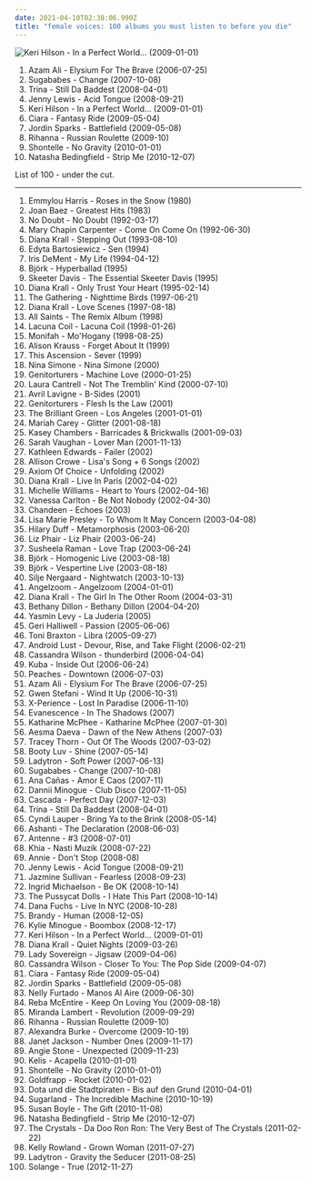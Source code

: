```yaml
---
date: 2021-04-10T02:38:06.990Z
title: "female voices: 100 albums you must listen to before you die"
---
```

![Keri Hilson - In a Perfect World... (2009-01-01)](http://coverartarchive.org/release/7f9b8600-7662-41ff-bf56-f0ad86d5631a/16281294365-500.jpg "Keri Hilson - In a Perfect World... (2009-01-01)")
<ol class="albums">
<li data-cover="http://coverartarchive.org/release/5cfb1f76-e542-4acf-875c-91d4af82d09e/4729456852-500.jpg" data-tags="world music, ethnic, world" role="button">Azam Ali - Elysium For The Brave (2006-07-25)</li>
<li data-cover="http://coverartarchive.org/release/3bc43105-9f72-4fe8-8eb8-ff089c0fc8af/21663830337-500.jpg" data-tags="pop" role="button">Sugababes - Change (2007-10-08)</li>
<li data-cover="http://coverartarchive.org/release/1d61f004-5a17-4202-a209-cedbedfe9bf1/28731825492-500.jpg" data-tags="hip-hop, pop, urban, female voices, nsbm, mallcore, kircore, chuck norris does not approve, useless, virgin metal, fag metal, approved by satan, slutcore, things i will never listen to, hitlercore, florida hip-hop, nazicore, symphonic gay metal, worst albums of 2008, worst songs of 2008, things i am not responsible for, useless people, droopy eyed bitch" role="button">Trina - Still Da Baddest (2008-04-01)</li>
<li data-cover="https://img.discogs.com/hvwrsdt7Le86HEpqOvnSzL40b1Q=/fit-in/497x511/filters:strip_icc():format(jpeg):mode_rgb():quality(90)/discogs-images/R-1488405-1223451575.jpeg.jpg" data-tags="indie pop" role="button">Jenny Lewis - Acid Tongue (2008-09-21)</li>
<li data-cover="http://coverartarchive.org/release/7f9b8600-7662-41ff-bf56-f0ad86d5631a/16281294365-500.jpg" data-tags="pop" role="button">Keri Hilson - In a Perfect World... (2009-01-01)</li>
<li data-cover="https://img.discogs.com/xpsV-FJiu1Xfi4u7UaoH71Dyo48=/fit-in/500x500/filters:strip_icc():format(jpeg):mode_rgb():quality(90)/discogs-images/R-1991918-1257232013.jpeg.jpg" data-tags="female vocalists, pop, ciara" role="button">Ciara - Fantasy Ride (2009-05-04)</li>
<li data-cover="http://coverartarchive.org/release/d852f54a-eda3-4607-807d-545e697bc879/10008805165-500.jpg" data-tags="pop, rnb, battlefield" role="button">Jordin Sparks - Battlefield (2009-05-08)</li>
<li data-cover="http://coverartarchive.org/release/c0615e88-6f03-433d-a559-20082ee33560/1863012429-500.jpg" data-tags="pop, russian, rihanna" role="button">Rihanna - Russian Roulette (2009-10)</li>
<li data-cover="http://coverartarchive.org/release/5726a987-ccc8-47e6-a0e5-d26fb004c627/19267811081-500.jpg" data-tags="pop" role="button">Shontelle - No Gravity (2010-01-01)</li>
<li data-cover="https://img.discogs.com/vcMTA-tZUSQQWzVbAY4djKbccmM=/fit-in/600x599/filters:strip_icc():format(jpeg):mode_rgb():quality(90)/discogs-images/R-4955170-1380575388-8092.jpeg.jpg" data-tags="pop, female vocalists" role="button">Natasha Bedingfield - Strip Me (2010-12-07)</li>
</ol>
List of 100 - under the cut.
<!-- more -->

_________________

<ol class="albums">
<li data-cover="http://coverartarchive.org/release/88004f16-f3dc-4b1c-8743-f3e333dfa64e/4398575297-500.jpg" data-tags="country" role="button">
Emmylou Harris - Roses in the Snow (1980)
</li>
<li data-cover="http://coverartarchive.org/release/7abbca6d-7817-484d-b332-a604961982da/7369829701-500.jpg" data-tags="folk" role="button">
Joan Baez - Greatest Hits (1983)
</li>
<li data-cover="http://coverartarchive.org/release/25eb2735-82dc-4503-bd33-82fbe8c4722f/3167361145-500.jpg" data-tags="ska, ska punk" role="button">
No Doubt - No Doubt (1992-03-17)
</li>
<li data-cover="http://coverartarchive.org/release/bc3092e3-d095-4fcb-85a9-89cbef7c3c74/15352415252-500.jpg" data-tags="country" role="button">
Mary Chapin Carpenter - Come On Come On (1992-06-30)
</li>
<li data-cover="https://img.discogs.com/W8gfxY0HPaZF8Jap_pYyVwLxCHY=/fit-in/600x600/filters:strip_icc():format(jpeg):mode_rgb():quality(90)/discogs-images/R-4539769-1367785350-1871.jpeg.jpg" data-tags="jazz" role="button">
Diana Krall - Stepping Out (1993-08-10)
</li>
<li data-cover="https://img.discogs.com/WlmK366nWzaikCSrtbbNmYzpHBw=/fit-in/600x600/filters:strip_icc():format(jpeg):mode_rgb():quality(90)/discogs-images/R-989220-1509823212-1559.jpeg.jpg" data-tags="rock, pop" role="button">
Edyta Bartosiewicz - Sen (1994)
</li>
<li data-cover="http://coverartarchive.org/release/956ef697-f5b4-4623-86ee-e2027d27aadc/5945373003-500.jpg" data-tags="country, alt-country" role="button">
Iris DeMent - My Life (1994-04-12)
</li>
<li data-cover="https://via.placeholder.com/450" data-tags="female voices, singles i own, flap" role="button">
Björk - Hyperballad (1995)
</li>
<li data-cover="http://coverartarchive.org/release/052f365f-beb2-4794-90e0-f272c266e973/18446288488-500.jpg" data-tags="country, skeeter davis" role="button">
Skeeter Davis - The Essential Skeeter Davis (1995)
</li>
<li data-cover="https://via.placeholder.com/450" data-tags="jazz" role="button">
Diana Krall - Only Trust Your Heart (1995-02-14)
</li>
<li data-cover="https://img.discogs.com/tN2ReNZPNOtcY3H1MsdSfjePmuU=/fit-in/600x579/filters:strip_icc():format(jpeg):mode_rgb():quality(90)/discogs-images/R-834144-1163869733.jpeg.jpg" data-tags="progressive metal, gothic metal, metal, atmospheric metal" role="button">
The Gathering - Nighttime Birds (1997-06-21)
</li>
<li data-cover="http://coverartarchive.org/release/5aa60649-aa8a-4246-8952-b20fec5b64e2/4640182783-500.jpg" data-tags="jazz" role="button">
Diana Krall - Love Scenes (1997-08-18)
</li>
<li data-cover="http://coverartarchive.org/release/03546bfc-3a7f-47a7-86ec-e4d44d5d64c2/5263609419-500.jpg" data-tags="pop, soul, female voices, girlgroup, the remix album" role="button">
All Saints - The Remix Album (1998)
</li>
<li data-cover="http://coverartarchive.org/release/70578657-4756-4024-8836-5a1b34cb83a7/16305003945-500.jpg" data-tags="gothic metal" role="button">
Lacuna Coil - Lacuna Coil (1998-01-26)
</li>
<li data-cover="http://coverartarchive.org/release/4b5a8b95-b166-4430-b783-2e9c8b4e9314/28517502581-500.jpg" data-tags="pop, soul, urban, female voices, 90s female rnb, albums i worked on" role="button">
Monifah - Mo'Hogany (1998-08-25)
</li>
<li data-cover="https://img.discogs.com/PjLIfmOWjgDGPiyxfzieYy-zAUY=/fit-in/600x536/filters:strip_icc():format(jpeg):mode_rgb():quality(90)/discogs-images/R-1895046-1256156961.jpeg.jpg" data-tags="country, bluegrass" role="button">
Alison Krauss - Forget About It (1999)
</li>
<li data-cover="http://coverartarchive.org/release/bb39ca06-62d7-46a4-867d-a66d9757fcd7/18717539752-500.jpg" data-tags="goth, darkwave, female voices, old memories, albums i own digitally, recommendations and such, meowgasmic favorite, gloomy music, t ascenslon" role="button">
This Ascension - Sever (1999)
</li>
<li data-cover="https://via.placeholder.com/450" data-tags="jazz" role="button">
Nina Simone - Nina Simone (2000)
</li>
<li data-cover="http://coverartarchive.org/release/1ce97749-e22c-4b08-a1ba-148008ac462e/13960344192-500.jpg" data-tags="industrial" role="button">
Genitorturers - Machine Love (2000-01-25)
</li>
<li data-cover="http://coverartarchive.org/release/bdabd70c-49df-4d67-9eae-3c4cb898f9e6/6193239149-500.jpg" data-tags="country" role="button">
Laura Cantrell - Not The Tremblin' Kind (2000-07-10)
</li>
<li data-cover="https://img.discogs.com/tyi-Iz8GoOJpnV0ELq0ogTrUQNI=/fit-in/600x603/filters:strip_icc():format(jpeg):mode_rgb():quality(90)/discogs-images/R-9976404-1489529552-3476.jpeg.jpg" data-tags="singer-songwriter, canadian, avril lavigne, b-sides avril lavigne" role="button">
Avril Lavigne - B-Sides (2001)
</li>
<li data-cover="http://coverartarchive.org/release/bfa96adb-9497-4161-b1ad-a1dcb992d2eb/7532869572-500.jpg" data-tags="female vocalists" role="button">
Genitorturers - Flesh Is the Law (2001)
</li>
<li data-cover="https://img.discogs.com/IABi9vpnFSXyzPTfvnE-rDYVdxA=/fit-in/500x496/filters:strip_icc():format(jpeg):mode_rgb():quality(90)/discogs-images/R-3067838-1314197681.jpeg.jpg" data-tags="japanese, female vocalists, female voices, the brilliant green" role="button">
The Brilliant Green - Los Angeles (2001-01-01)
</li>
<li data-cover="http://coverartarchive.org/release/9da0b125-dd59-4934-acb7-cc59b07d4a70/14746157674-500.jpg" data-tags="soul, pop, mariah carey, soundtrack, hip-hop" role="button">
Mariah Carey - Glitter (2001-08-18)
</li>
<li data-cover="https://img.discogs.com/uftdutF_I-7vnwjqUmE0iDg3eNI=/fit-in/527x527/filters:strip_icc():format(jpeg):mode_rgb():quality(90)/discogs-images/R-2081635-1308643629.jpeg.jpg" data-tags="country" role="button">
Kasey Chambers - Barricades & Brickwalls (2001-09-03)
</li>
<li data-cover="https://via.placeholder.com/450" data-tags="jazz" role="button">
Sarah Vaughan - Lover Man (2001-11-13)
</li>
<li data-cover="http://coverartarchive.org/release/60ba810a-a944-4649-b1f6-081a6afd8047/8198458307-500.jpg" data-tags="canadian, singer-songwriter, americana" role="button">
Kathleen Edwards - Failer (2002)
</li>
<li data-cover="https://img.discogs.com/YEVE9vggwaPFLvXbJOSjxEdHhoY=/fit-in/350x350/filters:strip_icc():format(jpeg):mode_rgb():quality(90)/discogs-images/R-4916990-1379355770-6548.jpeg.jpg" data-tags="piano, acoustic" role="button">
Allison Crowe - Lisa's Song + 6 Songs (2002)
</li>
<li data-cover="http://coverartarchive.org/release/af2c04f4-876a-4f65-ab44-01495eb2b154/3136908745-500.jpg" data-tags="persian" role="button">
Axiom Of Choice - Unfolding (2002)
</li>
<li data-cover="http://coverartarchive.org/release/863d6f97-4c29-46ad-ac35-03c6aaf8a6cd/17753189978-500.jpg" data-tags="jazz, female vocalists" role="button">
Diana Krall - Live In Paris (2002-04-02)
</li>
<li data-cover="https://img.discogs.com/ILxg1V6IWSxi9AZyW-ZFEu61Me8=/fit-in/600x594/filters:strip_icc():format(jpeg):mode_rgb():quality(90)/discogs-images/R-2950805-1397830085-7956.jpeg.jpg" data-tags="soul" role="button">
Michelle Williams - Heart to Yours (2002-04-16)
</li>
<li data-cover="https://img.discogs.com/dkhZXlvLTx_aGR7ZToz677n-kns=/fit-in/600x600/filters:strip_icc():format(jpeg):mode_rgb():quality(90)/discogs-images/R-369088-1210402893.jpeg.jpg" data-tags="pop" role="button">
Vanessa Carlton - Be Not Nobody (2002-04-30)
</li>
<li data-cover="http://coverartarchive.org/release/c80f32b8-7bc5-47a0-8d8f-c6782ee843e7/1784905168-500.jpg" data-tags="darkwave, melancholy, ethereal, female voices" role="button">
Chandeen - Echoes (2003)
</li>
<li data-cover="https://img.discogs.com/-jHRX-eJPGTA2oR-7Q3kBIJfRvI=/fit-in/600x600/filters:strip_icc():format(jpeg):mode_rgb():quality(90)/discogs-images/R-929781-1179521048.jpeg.jpg" data-tags="female, pop, rock, female vocalists, female vocals, female vocalist, female artists, female voices, gotanygoodmusic, rex ferric faves, girly power, 00s albums, albums in my cd rack" role="button">
Lisa Marie Presley - To Whom It May Concern (2003-04-08)
</li>
<li data-cover="http://coverartarchive.org/release/70871304-126b-4d9f-bca9-b53df88cddd0/17192534136-500.jpg" data-tags="pop, pop rock, hilary duff" role="button">
Hilary Duff - Metamorphosis (2003-06-20)
</li>
<li data-cover="https://img.discogs.com/LWJ-AKum2NOXPYjc0WBwPF-S9GM=/fit-in/300x300/filters:strip_icc():format(jpeg):mode_rgb():quality(90)/discogs-images/R-1966844-1330288157.jpeg.jpg" data-tags="rock" role="button">
Liz Phair - Liz Phair (2003-06-24)
</li>
<li data-cover="https://img.discogs.com/2PrdEyGgSxJKur3Mg0AoGrOsHzI=/fit-in/600x597/filters:strip_icc():format(jpeg):mode_rgb():quality(90)/discogs-images/R-3006678-1540282351-4328.jpeg.jpg" data-tags="world" role="button">
Susheela Raman - Love Trap (2003-06-24)
</li>
<li data-cover="https://img.discogs.com/aiGtfbrmX10NazhTRVrB3Y0fvOo=/fit-in/600x600/filters:strip_icc():format(jpeg):mode_rgb():quality(90)/discogs-images/R-813694-1161458280.jpeg.jpg" data-tags="electronic, alternative, female vocalists, bjork" role="button">
Björk - Homogenic Live (2003-08-18)
</li>
<li data-cover="https://img.discogs.com/yH8PMHWhHsataxjsjL7zSzz6z4Y=/fit-in/600x600/filters:strip_icc():format(jpeg):mode_rgb():quality(90)/discogs-images/R-7716675-1460551191-7924.jpeg.jpg" data-tags="female vocalists" role="button">
Björk - Vespertine Live (2003-08-18)
</li>
<li data-cover="http://coverartarchive.org/release/7f68589b-e5d5-46f8-bcab-81cc08b48ce7/26952080937-500.jpg" data-tags="jazz vocal, female vocalists, jazz" role="button">
Silje Nergaard - Nightwatch (2003-10-13)
</li>
<li data-cover="http://coverartarchive.org/release/58f47cac-c702-4018-ba4a-7cf3a40941a2/2610903396-500.jpg" data-tags="ambient, ethereal, darkwave, female vocalists" role="button">
Angelzoom - Angelzoom (2004-01-01)
</li>
<li data-cover="https://via.placeholder.com/450" data-tags="jazz" role="button">
Diana Krall - The Girl In The Other Room (2004-03-31)
</li>
<li data-cover="https://img.discogs.com/e912qrOd4otrTGXFzAlyA8eDNc8=/fit-in/499x500/filters:strip_icc():format(jpeg):mode_rgb():quality(90)/discogs-images/R-2926815-1307657118.jpeg.jpg" data-tags="worship" role="button">
Bethany Dillon - Bethany Dillon (2004-04-20)
</li>
<li data-cover="https://via.placeholder.com/450" data-tags="sephardic, yasmin levy" role="button">
Yasmin Levy - La Juderia (2005)
</li>
<li data-cover="http://coverartarchive.org/release/e342874c-5ea9-4118-add3-cc4947d15cb7/27138458346-500.jpg" data-tags="pop" role="button">
Geri Halliwell - Passion (2005-06-06)
</li>
<li data-cover="http://coverartarchive.org/release/8ce41867-de21-416f-aea5-197c47b4e4b0/7404029939-500.jpg" data-tags="soul, toni braxton, rnb" role="button">
Toni Braxton - Libra (2005-09-27)
</li>
<li data-cover="https://img.discogs.com/giNZH8F_a4Lq_kp-oI4fXVZdqhQ=/fit-in/600x517/filters:strip_icc():format(jpeg):mode_rgb():quality(90)/discogs-images/R-659495-1171225004.jpeg.jpg" data-tags="industrial" role="button">
Android Lust - Devour, Rise, and Take Flight (2006-02-21)
</li>
<li data-cover="http://coverartarchive.org/release/5e4299ab-59b0-4eba-b110-56138bada793/7340888848-500.jpg" data-tags="jazz vocal, jazz, soul, female vocalists" role="button">
Cassandra Wilson - thunderbird (2006-04-04)
</li>
<li data-cover="http://coverartarchive.org/release/552aedd6-05e7-46a4-bdac-ebf06be94d06/2698016881-500.jpg" data-tags="chillout, downtempo, ambient, psychill" role="button">
Kuba - Inside Out (2006-06-24)
</li>
<li data-cover="http://coverartarchive.org/release/2cb5e8fd-13d7-40db-8998-e1a4d206d5c4/14670899495-500.jpg" data-tags="pop, female voices" role="button">
Peaches - Downtown (2006-07-03)
</li>
<li data-cover="http://coverartarchive.org/release/5cfb1f76-e542-4acf-875c-91d4af82d09e/4729456852-500.jpg" data-tags="world music, ethnic, world" role="button">
Azam Ali - Elysium For The Brave (2006-07-25)
</li>
<li data-cover="https://img.discogs.com/FRchm-ua0ulSBfFiF9xPb-ssIHY=/fit-in/600x603/filters:strip_icc():format(jpeg):mode_rgb():quality(90)/discogs-images/R-866191-1491226575-8701.jpeg.jpg" data-tags="pop, female vocal, gwen stefani" role="button">
Gwen Stefani - Wind It Up (2006-10-31)
</li>
<li data-cover="http://coverartarchive.org/release/9ad5a85b-f3c9-4cef-92fa-04318c1a2e7c/20096631190-500.jpg" data-tags="electronic, pop, female vocalists, synthpop, female voices, frauen und technik, soprano, x-perience, seligalex" role="button">
X-Perience - Lost In Paradise (2006-11-10)
</li>
<li data-cover="http://coverartarchive.org/release/928062a1-5cd9-4c6a-b320-3935dc67d684/23270456321-500.jpg" data-tags="symphonic metal" role="button">
Evanescence - In The Shadows (2007)
</li>
<li data-cover="https://img.discogs.com/mHCZ-tldeceJvMGxFU-dJXPobwQ=/fit-in/500x500/filters:strip_icc():format(jpeg):mode_rgb():quality(90)/discogs-images/R-921512-1173044217.jpeg.jpg" data-tags="pop" role="button">
Katharine McPhee - Katharine McPhee (2007-01-30)
</li>
<li data-cover="http://coverartarchive.org/release/2e1f7c67-6e9a-480a-85e1-f4e83179048c/928314014-500.jpg" data-tags="symphonic metal" role="button">
Aesma Daeva - Dawn of the New Athens (2007-03)
</li>
<li data-cover="https://img.discogs.com/f7__Lk0Pzcc6oc5LPnxSwsCu9nE=/fit-in/600x596/filters:strip_icc():format(jpeg):mode_rgb():quality(90)/discogs-images/R-912093-1248848106.jpeg.jpg" data-tags="electropop, female vocalist, electronic" role="button">
Tracey Thorn - Out Of The Woods (2007-03-02)
</li>
<li data-cover="https://img.discogs.com/Pt7N4IK1VcdCT9YBOxCoZo9dvF4=/fit-in/600x612/filters:strip_icc():format(jpeg):mode_rgb():quality(90)/discogs-images/R-963340-1572691771-8351.jpeg.jpg" data-tags="electronic, pop, soul, female vocalists, dance, urban, female voices" role="button">
Booty Luv - Shine (2007-05-14)
</li>
<li data-cover="https://via.placeholder.com/450" data-tags="selection rock" role="button">
Ladytron - Soft Power (2007-06-13)
</li>
<li data-cover="http://coverartarchive.org/release/3bc43105-9f72-4fe8-8eb8-ff089c0fc8af/21663830337-500.jpg" data-tags="pop" role="button">
Sugababes - Change (2007-10-08)
</li>
<li data-cover="https://img.discogs.com/djAIVamQvQEcoxaa0NhTgmABV2g=/fit-in/600x600/filters:strip_icc():format(jpeg):mode_rgb():quality(90)/discogs-images/R-9239547-1477171669-7323.jpeg.jpg" data-tags="mpb" role="button">
Ana Cañas - Amor E Caos (2007-11)
</li>
<li data-cover="http://coverartarchive.org/release/39453157-9cbf-42eb-bede-78f92810e88c/17193647005-500.jpg" data-tags="dance, pop, club" role="button">
Dannii Minogue - Club Disco (2007-11-05)
</li>
<li data-cover="http://coverartarchive.org/release/01384d33-152d-4d93-92db-c3d28bebc553/8366882984-500.jpg" data-tags="dance" role="button">
Cascada - Perfect Day (2007-12-03)
</li>
<li data-cover="http://coverartarchive.org/release/1d61f004-5a17-4202-a209-cedbedfe9bf1/28731825492-500.jpg" data-tags="hip-hop, pop, urban, female voices, nsbm, mallcore, kircore, chuck norris does not approve, useless, virgin metal, fag metal, approved by satan, slutcore, things i will never listen to, hitlercore, florida hip-hop, nazicore, symphonic gay metal, worst albums of 2008, worst songs of 2008, things i am not responsible for, useless people, droopy eyed bitch" role="button">
Trina - Still Da Baddest (2008-04-01)
</li>
<li data-cover="http://coverartarchive.org/release/9a948702-8699-4604-86d8-5334f4f94c75/15067177460-500.jpg" data-tags="dance, pop" role="button">
Cyndi Lauper - Bring Ya to the Brink (2008-05-14)
</li>
<li data-cover="http://coverartarchive.org/release/722364bd-1c06-468d-97f9-c3edfdfe548f/7448961329-500.jpg" data-tags="ashanti, rnb" role="button">
Ashanti - The Declaration (2008-06-03)
</li>
<li data-cover="https://img.discogs.com/VHwFrvOtUpNmaP9ULSWezJ2Qvp4=/fit-in/600x600/filters:strip_icc():format(jpeg):mode_rgb():quality(90)/discogs-images/R-1389659-1333561696.jpeg.jpg" data-tags="trip-hop, female vocalists, trip hop, new, female vocalist, female voices, high, helmet room recordings, alternative female vocalists, pixies palace, chez musinum, the music maker society, peripheral music, new songs, too high, electromagnetic impulses network, alternative lounge" role="button">
Antenne - #3 (2008-07-01)
</li>
<li data-cover="http://coverartarchive.org/release/6b4b6a6a-fd1d-419f-bb1d-c177ed2a9955/28086023721-500.jpg" data-tags="pop, rap, urban, female voices" role="button">
Khia - Nasti Muzik (2008-07-22)
</li>
<li data-cover="https://img.discogs.com/rQ_mlsrUfs2sjJCo7bZDXUDcjeA=/fit-in/200x200/filters:strip_icc():format(jpeg):mode_rgb():quality(90)/discogs-images/R-1773198-1264529090.jpeg.jpg" data-tags="electropop, pop" role="button">
Annie - Don't Stop (2008-08)
</li>
<li data-cover="https://img.discogs.com/hvwrsdt7Le86HEpqOvnSzL40b1Q=/fit-in/497x511/filters:strip_icc():format(jpeg):mode_rgb():quality(90)/discogs-images/R-1488405-1223451575.jpeg.jpg" data-tags="indie pop" role="button">
Jenny Lewis - Acid Tongue (2008-09-21)
</li>
<li data-cover="http://coverartarchive.org/release/3192c4f0-6099-4aa2-8008-09da81da0467/22600473176-500.jpg" data-tags="rnb, soul, female vocalists" role="button">
Jazmine Sullivan - Fearless (2008-09-23)
</li>
<li data-cover="http://coverartarchive.org/release/bd049998-44f1-4ca1-9b38-853b25772a12/10361330463-500.jpg" data-tags="indie, female vocalists" role="button">
Ingrid Michaelson - Be OK (2008-10-14)
</li>
<li data-cover="http://coverartarchive.org/release/8b8c26f4-0711-4f82-b2be-ba48ad11dc2a/17295951421-500.jpg" data-tags="electronic, pop, female voices, kot" role="button">
The Pussycat Dolls - I Hate This Part (2008-10-14)
</li>
<li data-cover="http://coverartarchive.org/release/8f775ba6-6d93-4ca7-ace7-d4c693202170/18019652910-500.jpg" data-tags="soundtrack, indie, rock, singer-songwriter, blues, female vocals, female artists, female voices, janis joplin, across the universe, gramusels favourites, gramusels bluesrock, dana fuchs, d fuchs" role="button">
Dana Fuchs - Live In NYC (2008-10-28)
</li>
<li data-cover="http://coverartarchive.org/release/7aaca13f-8efc-4f76-955e-00fd84682e55/27713723385-500.jpg" data-tags="brandy, human" role="button">
Brandy - Human (2008-12-05)
</li>
<li data-cover="http://coverartarchive.org/release/def67e7b-2b6c-4d5d-845f-6a6ae8c816cf/7479472724-500.jpg" data-tags="remix, pop" role="button">
Kylie Minogue - Boombox (2008-12-17)
</li>
<li data-cover="http://coverartarchive.org/release/7f9b8600-7662-41ff-bf56-f0ad86d5631a/16281294365-500.jpg" data-tags="pop" role="button">
Keri Hilson - In a Perfect World... (2009-01-01)
</li>
<li data-cover="http://coverartarchive.org/release/07805f0f-4e6d-329a-8fd5-aba6d3308356/9467972052-500.jpg" data-tags="jazz, female vocalists" role="button">
Diana Krall - Quiet Nights (2009-03-26)
</li>
<li data-cover="https://img.discogs.com/hr7mBEAV5REhgnJVgp1_iodL6mc=/fit-in/600x602/filters:strip_icc():format(jpeg):mode_rgb():quality(90)/discogs-images/R-1727158-1489626590-4704.jpeg.jpg" data-tags="grime" role="button">
Lady Sovereign - Jigsaw (2009-04-06)
</li>
<li data-cover="http://coverartarchive.org/release/478dcb54-610b-450f-8c12-056fe64a0b6c/7341617720-500.jpg" data-tags="jazz, jazz vocal" role="button">
Cassandra Wilson - Closer To You: The Pop Side (2009-04-07)
</li>
<li data-cover="https://img.discogs.com/xpsV-FJiu1Xfi4u7UaoH71Dyo48=/fit-in/500x500/filters:strip_icc():format(jpeg):mode_rgb():quality(90)/discogs-images/R-1991918-1257232013.jpeg.jpg" data-tags="female vocalists, pop, ciara" role="button">
Ciara - Fantasy Ride (2009-05-04)
</li>
<li data-cover="http://coverartarchive.org/release/d852f54a-eda3-4607-807d-545e697bc879/10008805165-500.jpg" data-tags="pop, rnb, battlefield" role="button">
Jordin Sparks - Battlefield (2009-05-08)
</li>
<li data-cover="http://coverartarchive.org/release/9d1ca428-efc0-46cd-9b11-7fa8613838f0/10249469258-500.jpg" data-tags="espanol, furtado" role="button">
Nelly Furtado - Manos Al Aire (2009-06-30)
</li>
<li data-cover="http://coverartarchive.org/release/7765023e-2807-4ab3-bc73-ca4bc0a36358/8990784660-500.jpg" data-tags="country" role="button">
Reba McEntire - Keep On Loving You (2009-08-18)
</li>
<li data-cover="http://coverartarchive.org/release/875fafae-b1db-47c2-97e5-74d3783a02a6/8022941540-500.jpg" data-tags="country" role="button">
Miranda Lambert - Revolution (2009-09-29)
</li>
<li data-cover="http://coverartarchive.org/release/c0615e88-6f03-433d-a559-20082ee33560/1863012429-500.jpg" data-tags="pop, russian, rihanna" role="button">
Rihanna - Russian Roulette (2009-10)
</li>
<li data-cover="https://img.discogs.com/WjqLP5plG85wXLx8z0K5YkmE61s=/fit-in/600x600/filters:strip_icc():format(jpeg):mode_rgb():quality(90)/discogs-images/R-2082033-1476644543-1869.jpeg.jpg" data-tags="pop, female vocalists" role="button">
Alexandra Burke - Overcome (2009-10-19)
</li>
<li data-cover="https://img.discogs.com/D1oYsq-twfGrd2sr59bldPx2NGg=/fit-in/600x600/filters:strip_icc():format(jpeg):mode_rgb():quality(90)/discogs-images/R-2414406-1611486676-2565.jpeg.jpg" data-tags="pop" role="button">
Janet Jackson - Number Ones (2009-11-17)
</li>
<li data-cover="http://coverartarchive.org/release/8fbd3c63-c8b8-4976-8e57-d17410a8bf8c/24891718269-500.jpg" data-tags="rnb" role="button">
Angie Stone - Unexpected (2009-11-23)
</li>
<li data-cover="https://img.discogs.com/pZ1Urfi_xXXb6Y3f2e9ThUNOXu8=/fit-in/600x600/filters:strip_icc():format(jpeg):mode_rgb():quality(90)/discogs-images/R-4920906-1558056299-2825.jpeg.jpg" data-tags="electronic, dance, kelis" role="button">
Kelis - Acapella (2010-01-01)
</li>
<li data-cover="http://coverartarchive.org/release/5726a987-ccc8-47e6-a0e5-d26fb004c627/19267811081-500.jpg" data-tags="pop" role="button">
Shontelle - No Gravity (2010-01-01)
</li>
<li data-cover="https://img.discogs.com/WlBphb3843a4RL0jKHoDjrNxAQo=/fit-in/440x457/filters:strip_icc():format(jpeg):mode_rgb():quality(90)/discogs-images/R-2272432-1286623962.jpeg.jpg" data-tags="electronica, electronic, female vocalists" role="button">
Goldfrapp - Rocket (2010-01-02)
</li>
<li data-cover="https://img.discogs.com/uckogPE9fvq75RkU-_4_rjdrAVc=/fit-in/600x528/filters:strip_icc():format(jpeg):mode_rgb():quality(90)/discogs-images/R-2427564-1452873241-2767.jpeg.jpg" data-tags="indie, jazz, bossa nova, female vocalists, singer-songwriter, singersongwriter, acoustic, deutsch, german, berlin, female vocalist, liedermacher, female voices" role="button">
Dota und die Stadtpiraten - Bis auf den Grund (2010-04-01)
</li>
<li data-cover="http://coverartarchive.org/release/57877bb1-4a05-448b-a37e-41649ea99e35/10798226561-500.jpg" data-tags="country" role="button">
Sugarland - The Incredible Machine (2010-10-19)
</li>
<li data-cover="http://coverartarchive.org/release/d05b10e8-acf3-3cb5-9f67-aaa64cd63142/26591029015-500.jpg" data-tags="susan boyle" role="button">
Susan Boyle - The Gift (2010-11-08)
</li>
<li data-cover="https://img.discogs.com/vcMTA-tZUSQQWzVbAY4djKbccmM=/fit-in/600x599/filters:strip_icc():format(jpeg):mode_rgb():quality(90)/discogs-images/R-4955170-1380575388-8092.jpeg.jpg" data-tags="pop, female vocalists" role="button">
Natasha Bedingfield - Strip Me (2010-12-07)
</li>
<li data-cover="http://coverartarchive.org/release/c5f6df4b-ae7f-4ef4-8e30-bc5d66dcd495/7229454847-500.jpg" data-tags="60s" role="button">
The Crystals - Da Doo Ron Ron: The Very Best of The Crystals (2011-02-22)
</li>
<li data-cover="https://via.placeholder.com/450" data-tags="soul" role="button">
Kelly Rowland - Grown Woman (2011-07-27)
</li>
<li data-cover="https://img.discogs.com/cXWg8j0UYlRLsOvjKEW9mwzWqIA=/fit-in/600x600/filters:strip_icc():format(jpeg):mode_rgb():quality(90)/discogs-images/R-5189733-1459317279-9995.jpeg.jpg" data-tags="electronic, electropop, synth-pop" role="button">
Ladytron - Gravity the Seducer (2011-08-25)
</li>
<li data-cover="https://img.discogs.com/3fpP2kLdPCVQ9PnNb0f9PpOpe8k=/fit-in/599x600/filters:strip_icc():format(jpeg):mode_rgb():quality(90)/discogs-images/R-4174227-1357688507-9575.jpeg.jpg" data-tags="soul, rnb" role="button">
Solange - True (2012-11-27)
</li>
</ol>